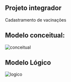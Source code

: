 ## Projeto integrador

Cadastramento de vacinações

## Modelo conceitual:

![conceitual](https://github.com/borgesigor/projeto-integrador-puc-vacina-o/assets/42305500/5bac9bb9-81c6-4e6b-b11e-35ff4a48692d)

## Modelo Lógico
![logico](https://github.com/borgesigor/projeto-integrador-puc-vacina-o/assets/42305500/8693b61f-75f9-438d-891e-398ffdfdaffe)

